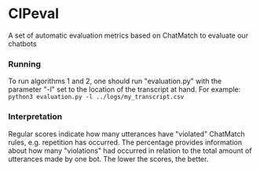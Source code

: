 # CIPeval
A set of automatic evaluation metrics based on ChatMatch to evaluate our chatbots

### Running
To run algorithms 1 and 2, one should run "evaluation.py" with the parameter "-l" set to the location of the transcript at hand. For example:
```python3 evaluation.py -l ../logs/my_transcript.csv```

### Interpretation
Regular scores indicate how many utterances have "violated" ChatMatch rules, e.g. repetition has occurred. The percentage provides information about how many "violations" had occurred in relation to the total amount of utterances made by one bot. The lower the scores, the better.
